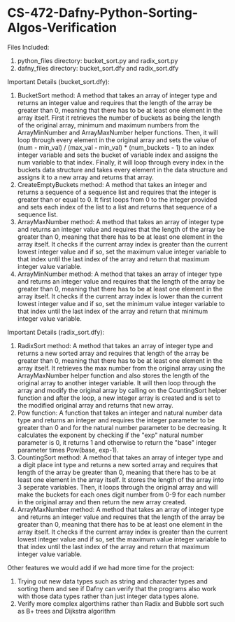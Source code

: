 # CS-472-Dafny-Python-Sorting-Algos-Verification

Files Included:
1) python_files directory: bucket_sort.py and radix_sort.py
2) dafny_files directory: bucket_sort.dfy and radix_sort.dfy

Important Details (bucket_sort.dfy):
1) BucketSort method:
A method that takes an array of integer type and returns an integer value and requires that the length of the array be greater than 0, meaning that there has to be at least one element in the array itself. First it retrieves the number of buckets as being the length of the original array, minimum and maximum numbers from the ArrayMinNumber and ArrayMaxNumber helper functions. Then, it will loop through every element in the original array and sets the value of (num - min_val) / (max_val - min_val) * (num_buckets - 1) to an index integer variable and sets the bucket of variable index and assigns the num variable to that index. Finally, it will loop through every index in the buckets data structure and takes every element in the data structure and assigns it to a new array and returns that array.
2) CreateEmptyBuckets method:
A method that takes an integer and returns a sequence of a sequence list and requires that the integer is greater than or equal to 0. It first loops from 0 to the integer provided and sets each index of the list to a list and returns that sequence of a sequence list.
3) ArrayMaxNumber method: 
A method that takes an array of integer type and returns an integer value and requires that the length of the array be greater than 0, meaning that there has to be at least one element in the array itself. It checks if the current array index is greater than the current lowest integer value and if so, set the maximum value integer variable to that index until the last index of the array and return that maximum integer value variable.
4) ArrayMinNumber method:
A method that takes an array of integer type and returns an integer value and requires that the length of the array be greater than 0, meaning that there has to be at least one element in the array itself. It checks if the current array index is lower than the current lowest integer value and if so, set the minimum value integer variable to that index until the last index of the array and return that minimum integer value variable.

Important Details (radix_sort.dfy):
1) RadixSort method:
A method that takes an array of integer type and returns a new sorted array and requires that length of the array be greater than 0, meaning that there has to be at least one element in the array itself. It retrieves the max number from the original array using the ArrayMaxNumber helper function and also stores the length of the original array to another integer variable. It will then loop through the array and modify the original array by calling on the CountingSort helper function and after the loop, a new integer array is created and is set to the modified original array and returns that new array.
2) Pow function:
A function that takes an integer and natural number data type and returns an integer and requires the integer parameter to be greater than 0 and for the natural number parameter to be decreasing. It calculates the exponent by checking if the "exp" natural number parameter is 0, it returns 1 and otherwise to return the "base" integer parameter times Pow(base, exp-1). 
3) CountingSort method: 
A method that takes an array of integer type and a digit place int type and returns a new sorted array and requires that length of the array be greater than 0, meaning that there has to be at least one element in the array itself. It stores the length of the array into 3 seperate variables. Then, it loops through the original array and will make the buckets for each ones digit number from 0-9 for each number in the original array and then return the new array created.
4) ArrayMaxNumber method:
A method that takes an array of integer type and returns an integer value and requires that the length of the array be greater than 0, meaning that there has to be at least one element in the array itself. It checks if the current array index is greater than the current lowest integer value and if so, set the maximum value integer variable to that index until the last index of the array and return that maximum integer value variable.

Other features we would add if we had more time for the project:
1) Trying out new data types such as string and character types and sorting them and see if Dafny can verify that the programs also work with those data types rather than just integer data types alone.
2) Verify more complex algorthims rather than Radix and Bubble sort such as B+ trees and Dijkstra algorithm